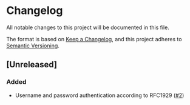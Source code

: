 # Changelog

All notable changes to this project will be documented in this file.

The format is based on [Keep a Changelog](https://keepachangelog.com/en/1.1.0/),
and this project adheres to [Semantic Versioning](https://semver.org/spec/v2.0.0.html).
## [Unreleased]


### Added

- Username and password authentication according to RFC1929 ([#2](https://github.com/TSRBerry/RyuSOCKS/pull/2))
